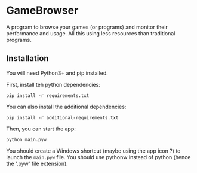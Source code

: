 # GameBrowser
A program to browse your games (or programs) and monitor their performance and usage. All this using less resources than traditional programs.

## Installation
You will need Python3+ and pip installed.

First, install teh python dependencies:
```
pip install -r requirements.txt
```

You can also install the additional dependencies:
```
pip install -r additional-requirements.txt
```

Then, you can start the app:
```
python main.pyw
```

You should create a Windows shortcut (maybe using the app icon ?) to launch the `main.pyw` file. You should use pythonw instead of python (hence the '.pyw' file extension).

